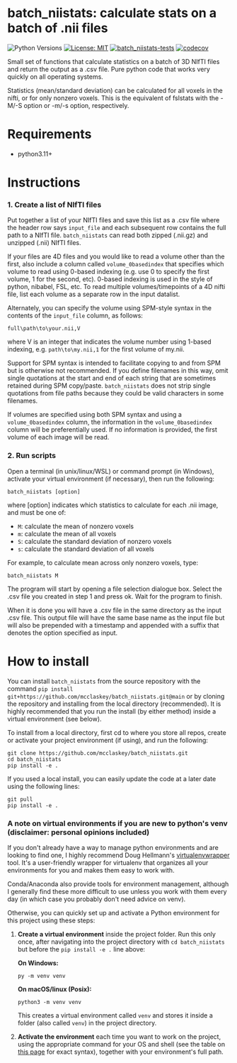 # batch_niistats: calculate stats on a batch of .nii files
![Python Versions](https://img.shields.io/badge/python-3.11%20|%203.12%20|%203.13-blue) [![License: MIT](https://img.shields.io/badge/License-MIT-green.svg)](LICENSE) [![batch_niistats-tests](https://img.shields.io/github/actions/workflow/status/mcclaskey/batch_niistats/python-package.yml?label=batch_niistats-tests&logo=github)](https://github.com/mcclaskey/batch_niistats/actions/workflows/python-package.yml)
 [![codecov](https://codecov.io/gh/mcclaskey/batch_niistats/branch/main/graph/badge.svg)](https://codecov.io/gh/mcclaskey/batch_niistats)





Small set of functions that calculate statistics on a batch of 3D NIfTI files and return the output as a .csv file. Pure python code that works very quickly on all operating systems.

Statistics (mean/standard deviation) can be calculated for all voxels in the nifti, or for only nonzero voxels. This is the equivalent of fslstats with the -M/-S option or -m/-s option, respectively.

# Requirements
* python3.11+

# Instructions

### 1. Create a list of NIfTI files
Put together a list of your NIfTI files and save this list as a .csv file where the header row says `input_file` and each subsequent row contains the full path to a NIfTI file. `batch_niistats` can read both zipped (.nii.gz) and unzipped (.nii) NIfTI files.

If your files are 4D files and you would like to read a volume other than the first, also include a column called `volume_0basedindex` that specifies which volume to read using 0-based indexing (e.g. use 0 to specify the first volume, 1 for the second, etc). 0-based indexing is used in the style of python, nibabel, FSL, etc. To read multiple volumes/timepoints of a 4D nifti file, list each volume as a separate row in the input datalist.

Alternately, you can specify the volume using SPM-style syntax in the contents of the `input_file` column, as follows: 
```
full\path\to\your.nii,V
```
where V is an integer that indicates the volume number using 1-based indexing, e.g. `path\to\my.nii,1` for the first volume of my.nii. 

Support for SPM syntax is intended to facilitate copying to and from SPM but is otherwise not recommended. If you define filenames in this way, omit single quotations at the start and end of each string that are sometimes retained during SPM copy/paste. `batch_niistats` does not strip single quotations from file paths because they could be valid characters in some filenames.

If volumes are specified using both SPM syntax and using a `volume_0basedindex` column, the information in the `volume_0basedindex` column will be preferentially used. If no information is provided, the first volume of each image will be read.

### 2. Run scripts 

Open a terminal (in unix/linux/WSL) or command prompt (in Windows), activate your virtual environment (if necessary), then run the following:
```
batch_niistats [option]
```
where [option] indicates which statistics to calculate for each .nii image, and must be one of: 
- `M`: calculate the mean of nonzero voxels
- `m`: calculate the mean of all voxels
- `S`: calculate the standard deviation of nonzero voxels
- `s`: calculate the standard deviation of all voxels

For example, to calculate mean across only nonzero voxels, type:

```
batch_niistats M
```

The program will start by opening a file selection dialogue box. Select the .csv file you created in step 1 and press ok. Wait for the program to finish.

When it is done you will have a .csv file in the same directory as the input .csv file. This output file will have the same base name as the input file but will also be prepended with a timestamp and appended with a suffix that denotes the option specified as input. 

# How to install
You can install `batch_niistats` from the source repository with the command `pip install git+https://github.com/mcclaskey/batch_niistats.git@main` or by cloning the repository and installing from the local directory (recommended). It is highly recommended that you run the install (by either method) inside a virtual environment (see below). 

To install from a local directory, first cd to where you store all repos, create or activate your project environment (if using), and run the following:
```
git clone https://github.com/mcclaskey/batch_niistats.git
cd batch_niistats
pip install -e .
```
If you used a local install, you can easily update the code at a later date using the following lines:

```
git pull
pip install -e .
```

### A note on virtual environments if you are new to python's venv (disclaimer: personal opinions included)
If you don't already have a way to manage python environments and are looking to find one, I highly recommend Doug Hellmann's [virtualenvwrapper](https://virtualenvwrapper.readthedocs.io/en/latest/) tool. It's a user-friendly wrapper for virtualenv that organizes all your environments for you and makes them easy to work with. 

Conda/Anaconda also provide tools for environment management, although I generally find these more difficult to use unless you work with them every day (in which case you probably don't need advice on venv). 

Otherwise, you can quickly set up and activate a Python environment for this project using these steps:

1. **Create a virtual environment** inside the project folder. Run this only once, after navigating into the project directory with `cd batch_niistats` but before the `pip install -e .` line above:

    **On Windows:**
    ```
    py -m venv venv
    ```

    **On macOS/linux (Posix):**
    ```
    python3 -m venv venv
    ```

    This creates a virtual environment called `venv` and stores it inside a folder (also called `venv`) in the project directory.

2. **Activate the environment** each time you want to work on the project, using the appropriate command for your OS and shell (see the table on [this page](https://docs.python.org/3/library/venv.html#how-venvs-work) for exact syntax), together with your environment's full path.

